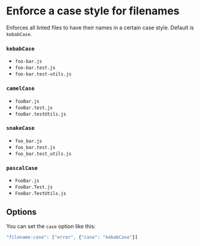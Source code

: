 # Enforce a case style for filenames

Enforces all linted files to have their names in a certain case style. Default is `kebabCase`.


### `kebabCase`

- `foo-bar.js`
- `foo-bar.test.js`
- `foo-bar.test-utils.js`

### `camelCase`

- `fooBar.js`
- `fooBar.test.js`
- `fooBar.testUtils.js`

### `snakeCase`

- `foo_bar.js`
- `foo_bar.test.js`
- `foo_bar.test_utils.js`

### `pascalCase`

- `FooBar.js`
- `FooBar.Test.js`
- `FooBar.TestUtils.js`


## Options

You can set the `case` option like this:

```js
"filename-case": ["error", {"case": "kebabCase"}]
```
